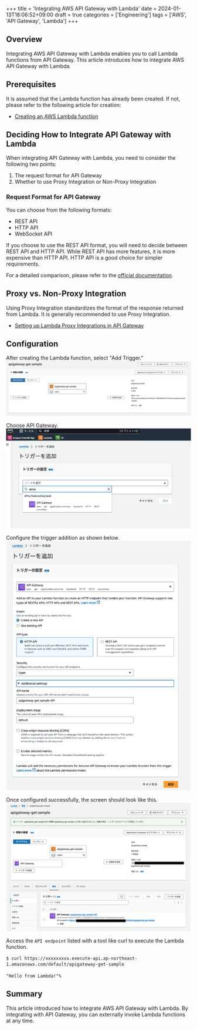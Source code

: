 +++
title = 'Integrating AWS API Gateway with Lambda'
date = 2024-01-13T18:06:52+09:00
draft = true
categories = ['Engineering']
tags = ['AWS', 'API Gateway', 'Lambda']
+++

## Overview

Integrating AWS API Gateway with Lambda enables you to call Lambda functions from API Gateway. This article introduces how to integrate AWS API Gateway with Lambda.

## Prerequisites
It is assumed that the Lambda function has already been created. If not, please refer to the following article for creation:

- [Creating an AWS Lambda function](https://docs.aws.amazon.com/ja_jp/lambda/latest/dg/getting-started.html)

## Deciding How to Integrate API Gateway with Lambda

When integrating API Gateway with Lambda, you need to consider the following two points:

1. The request format for API Gateway
2. Whether to use Proxy Integration or Non-Proxy Integration

### Request Format for API Gateway

You can choose from the following formats:

* REST API
* HTTP API
* WebSocket API

If you choose to use the REST API format, you will need to decide between REST API and HTTP API. While REST API has more features, it is more expensive than HTTP API. HTTP API is a good choice for simpler requirements.

For a detailed comparison, please refer to the [official documentation](https://docs.aws.amazon.com/apigateway/latest/developerguide/http-api-vs-rest.html).

## Proxy vs. Non-Proxy Integration

Using Proxy Integration standardizes the format of the response returned from Lambda. It is generally recommended to use Proxy Integration.

* [Setting up Lambda Proxy Integrations in API Gateway](https://docs.aws.amazon.com/ja_jp/apigateway/latest/developerguide/set-up-lambda-proxy-integrations.html)

## Configuration

After creating the Lambda function, select "Add Trigger."  
![Add Lambda Trigger](img-014-001.png)

Choose API Gateway.  
![Select API Gateway](img-014-002.png)

Configure the trigger addition as shown below.
![API Gateway Configuration](img-014-003.png)

Once configured successfully, the screen should look like this.  
![API Gateway Configuration Complete](img-014-004.png)

Access the `API endpoint` listed with a tool like curl to execute the Lambda function.

```shell
$ curl https://xxxxxxxxx.execute-api.ap-northeast-1.amazonaws.com/default/apigateway-get-sample

"Hello from Lambda!"%
```

## Summary

This article introduced how to integrate AWS API Gateway with Lambda. By integrating with API Gateway, you can externally invoke Lambda functions at any time.